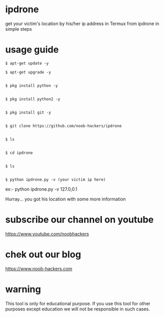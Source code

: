 # ipdrone
get your victim's location by his/her ip address in Termux from ipdrone
in simple steps 

# usage guide

    $ apt-get update -y

    $ apt-get upgrade -y


    $ pkg install python -y


    $ pkg install python2 -y


    $ pkg install git -y


    $ git clone https://github.com/noob-hackers/ipdrone


    $ ls


    $ cd ipdrone


    $ ls


    $ python ipdrone.py -v (your victim ip here)

ex:- python ipdrone.py -v 127.0,0.1

Hurray... you got his location with some more information

# subscribe our channel on youtube
https://www.youtube.com/noobhackers

# chek out our blog 
https://www.noob-hackers.com

# warning
This tool is only for educational purpose. If you use this tool for other purposes except education we will not be responsible in such cases.
